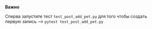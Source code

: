 **Важно**

Сперва запустите тест ```test_post_add_pet.py``` для того чтобы создать первую запись --> ```pytest test_post_add_pet.py```

